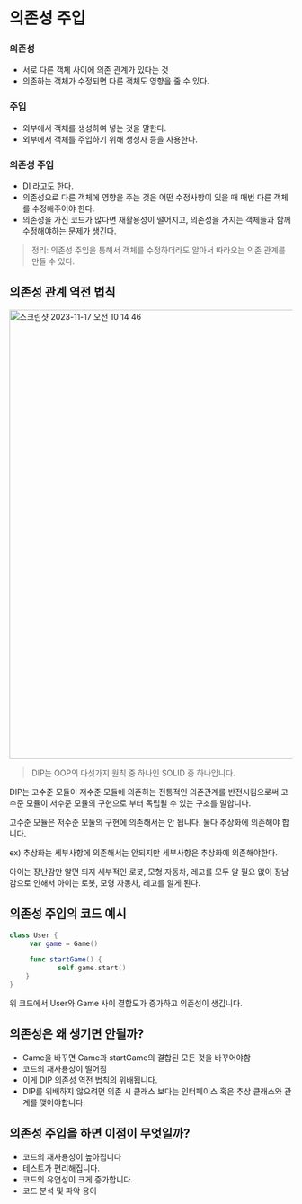 # 의존성 주입

### 의존성

- 서로 다른 객체 사이에 의존 관계가 있다는 것
- 의존하는 객체가 수정되면 다른 객체도 영향을 줄 수 있다.

### 주입

- 외부에서 객체를 생성하여 넣는 것을 말한다.
- 외부에서 객체를 주입하기 위해 생성자 등을 사용한다.

### 의존성 주입

- DI 라고도 한다.
- 의존성으로 다른 객체에 영향을 주는 것은 어떤 수정사항이 있을 때 매번 다른 객체를 수정해주어야 한다.
- 의존성을 가진 코드가 많다면 재활용성이 떨어지고, 의존성을 가지는 객체들과 함께 수정해야하는 문제가 생긴다.

> 정리: 의존성 주입을 통해서 객체를 수정하더라도 알아서 따라오는 의존 관계를 만들 수 있다.
> 

## 의존성 관계 역전 법칙

<img width="800" alt="스크린샷 2023-11-17 오전 10 14 46" src="https://github.com/jjunhaa0211/Tuist-Junha/assets/102890390/2ae67365-3947-4426-9ee3-7b9d1e382f78">

> DIP는 OOP의 다섯가지 원칙 중 하나인 SOLID 중 하나입니다.
> 

DIP는 고수준 모듈이 저수준 모듈에 의존하는 전통적인 의존관계를 반전시킴으로써 고수준 모듈이 저수준 모듈의 구현으로 부터 독립될 수 있는 구조를 말합니다.

고수준 모듈은 저수준 모둘의 구현에 의존해서는 안 됩니다.
둘다 추상화에 의존해야 합니다.

ex) 추상화는 세부사항에 의존해서는 안되지만 세부사항은 추상화에 의존해야한다.

아이는 장난감만 알면 되지 세부적인 로봇, 모형 자동차, 레고를 모두 알 필요 없이 장남감으로 인해서 아이는 로봇, 모형 자동차, 레고를 알게 된다.

## 의존성 주입의 코드 예시

```swift
class User {
     var game = Game()

     func startGame() {
            self.game.start()
    }
}
```

위 코드에서 User와 Game 사이 결합도가 증가하고 의존성이 생깁니다.

## 의존성은 왜 생기면 안될까?

- Game을 바꾸면 Game과 startGame의 결합된 모든 것을 바꾸어야함
- 코드의 재사용성이 떨어짐
- 이게 DIP 의존성 역전 법칙의 위배됩니다.
- DIP를 위배하지 않으려면 의존 시 클래스 보다는 인터페이스 혹은 추상 클래스와 관계를  맺어야합니다.

## 의존성 주입을 하면 이점이 무엇일까?

- 코드의 재사용성이 높아집니다
- 테스트가 편리해집니다.
- 코드의 유연성이 크게 증가합니다.
- 코드 분석 및 파악 용이
